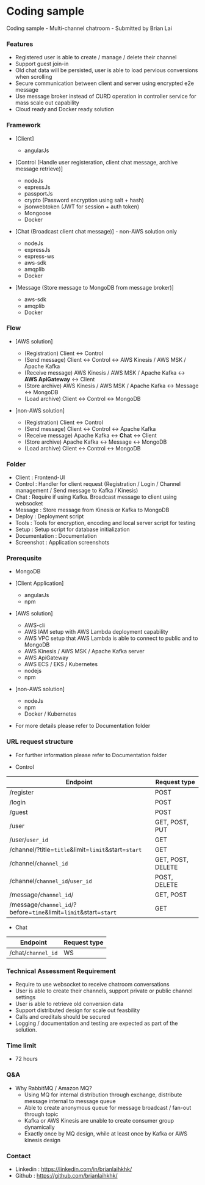# Coding sample
Coding sample - Multi-channel chatroom - Submitted by Brian Lai

### Features

- Registered user is able to create / manage / delete their channel
- Support guest join-in
- Old chat data will be persisted, user is able to load pervious conversions when scrolling
- Secure communication between client and server using encrypted e2e message
- Use message broker instead of CURD operation in controller service for mass scale out capability
- Cloud ready and Docker ready solution

### Framework 

- [Client]
    - angularJs

- [Control (Handle user registeration, client chat message, archive message retrieve)]
    - nodeJs
    - expressJs
    - passportJs
    - crypto (Password encryption using salt + hash)
    - jsonwebtoken (JWT for session + auth token)
    - Mongoose
    - Docker

- [Chat (Broadcast client chat message)] - non-AWS solution only
    - nodeJs
    - expressJs
    - express-ws
    - aws-sdk
    - amqplib
    - Docker

- [Message (Store message to MongoDB from message broker)]
    - aws-sdk
    - amqplib
    - Docker

### Flow

- [AWS solution]
    - (Registration) Client <-> Control
    - (Send message) Client <-> Control <-> AWS Kinesis / AWS MSK / Apache Kafka
    - (Receive message) AWS Kinesis / AWS MSK / Apache Kafka <-> **AWS ApiGateway** <-> Client
    - (Store archive) AWS Kinesis / AWS MSK / Apache Kafka <-> Message <-> MongoDB
    - (Load archive) Client <-> Control <-> MongoDB

- [non-AWS solution]
    - (Registration) Client <-> Control
    - (Send message) Client <-> Control <-> Apache Kafka
    - (Receive message) Apache Kafka <-> **Chat** <-> Client
    - (Store archive) Apache Kafka <-> Message <-> MongoDB
    - (Load archive) Client <-> Control <-> MongoDB

### Folder

- Client : Frontend-UI
- Control : Handler for client request (Registration / Login / Channel management / Send message to Kafka / Kinesis)
- Chat : Require if using Kafka. Broadcast message to client using websocket
- Message : Store message from Kinesis or Kafka to MongoDB
- Deploy : Deployment script
- Tools : Tools for encryption, encoding and local server script for testing
- Setup : Setup script for database initialization
- Documentation : Documentation
- Screenshot : Application screenshots

### Prerequsite

- MongoDB

- [Client Application]
    - angularJs
    - npm

- [AWS solution]
    - AWS-cli
    - AWS IAM setup with AWS Lambda deployment capability
    - AWS VPC setup that AWS Lambda is able to connect to public and to MongoDB 
    - AWS Kinesis / AWS MSK / Apache Kafka server
    - AWS ApiGateway
    - AWS ECS / EKS / Kubernetes
    - nodejs
    - npm

- [non-AWS solution]
    - nodeJs
    - npm
    - Docker / Kubernetes

- For more details please refer to Documentation folder


### URL request structure

- For further information please refer to Documentation folder

- Control

| Endpoint        | Request type           |
| ------------- | ----- |
| /register  | POST |
| /login     |   POST |
| /guest      |  POST |
| /user      |  GET, POST, PUT |
| /user/`user_id`      |  GET |
| /channel/?title=`title`&limit=`limit`&start=`start`      |  GET |
| /channel/`channel_id`      |  GET, POST, DELETE |
| /channel/`channel_id`/`user_id`      |  POST, DELETE |
| /message/`channel_id`/      |  GET, POST |
| /message/`channel_id`/?before=`time`&limit=`limit`&start=`start`      |  GET |


- Chat

| Endpoint        | Request type           |
| ------------- | ----- |
| /chat/`channel_id`  | WS |

### Technical Assessment Requirement

- Require to use websocket to receive chatroom conversations
- User is able to create their channels, support private or public channel settings
- User is able to retrieve old conversion data
- Support distributed design for scale out feasbility
- Calls and creditals should be secured
- Logging / documentation and testing are expected as part of the solution.

### Time limit

- 72 hours

### Q&A

- Why RabbitMQ / Amazon MQ?
    - Using MQ for internal distribution through exchange, distribute message internal to message queue
    - Able to create anonymous queue for message broadcast / fan-out through topic
    - Kafka or AWS Kinesis are unable to create consumer group dynamically
    - Exactly once by MQ design, while at least once by Kafka or AWS kinesis design



### Contact
- Linkedin : https://linkedin.com/in/brianlaihkhk/
- Github : https://github.com/brianlaihkhk/
